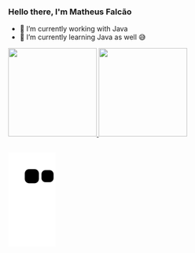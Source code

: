 ### Hello there, I'm Matheus Falcão

- 🔭 I’m currently working with Java
- 🌱 I’m currently learning Java as well 😅

<div>
  <a href="https://github.com/Ezxykdriv">
  <img height="180em" width="180em" src="https://github-readme-stats.vercel.app/api?username=ezxykdriv&show_icons=true&theme=react&include_all_commits=true&count_private=true"/>
  <img height="180em" width="180em" src="https://github-readme-stats.vercel.app/api/top-langs/?username=ezxykdriv&layout=compact&langs_count=7&theme=react"/>
</div>

  ##

<div> 

  ![Snake animation](https://github.com/rafaballerini/rafaballerini/blob/output/github-contribution-grid-snake.svg)

</div>
